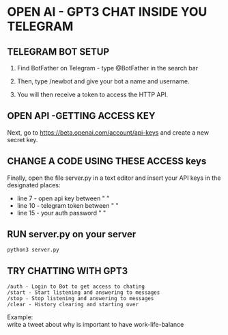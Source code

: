 # OPEN AI - GPT3 CHAT INSIDE YOU TELEGRAM

## TELEGRAM BOT SETUP

1. Find BotFather on Telegram - type @BotFather in the search bar

2. Then, type /newbot and give your bot a name and username.

3. You will then receive a token to access the HTTP API.



## OPEN API -GETTING ACCESS KEY
Next, go to https://beta.openai.com/account/api-keys and create a new secret key. 


## CHANGE A CODE USING THESE ACCESS keys
Finally, open the file server.py in a text editor and insert your API keys in the designated places:
 - line 7 - open api key between " "
 - line 10 - telegram token between " "
 - line 15 - your auth password " "

## RUN server.py on your server
    python3 server.py

## TRY CHATTING WITH GPT3
    /auth - Login to Bot to get access to chating
    /start - Start listening and answering to messages
    /stop - Stop listening and answering to messages
    /clear - History clearing and starting over

Example:    
write a tweet about why is important to have work-life-balance
